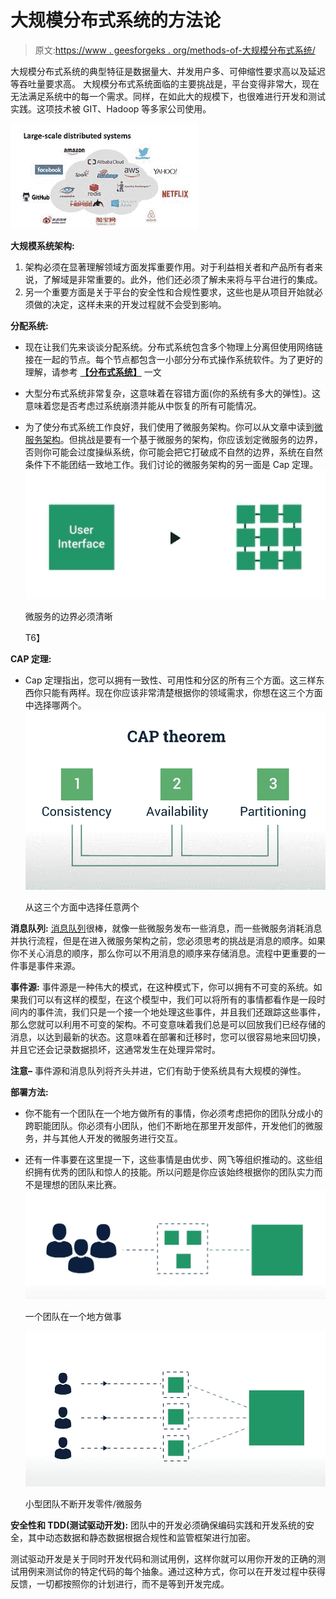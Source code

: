 # 大规模分布式系统的方法论

> 原文:[https://www . geesforgeks . org/methods-of-大规模分布式系统/](https://www.geeksforgeeks.org/methodologies-of-large-scale-distributed-systems/)

大规模分布式系统的典型特征是数据量大、并发用户多、可伸缩性要求高以及延迟等吞吐量要求高。
大规模分布式系统面临的主要挑战是，平台变得非常大，现在无法满足系统中的每一个需求。同样，在如此大的规模下，也很难进行开发和测试实践。这项技术被 GIT、Hadoop 等多家公司使用。

![](img/c014691c6918c55d6e25b05f03037130.png)

**大规模系统架构:**

1.  架构必须在显著理解领域方面发挥重要作用。对于利益相关者和产品所有者来说，了解域是非常重要的。此外，他们还必须了解未来将与平台进行的集成。
2.  另一个重要方面是关于平台的安全性和合规性要求，这些也是从项目开始就必须做的决定，这样未来的开发过程就不会受到影响。

**分配系统:**

*   现在让我们先来谈谈分配系统。分布式系统包含多个物理上分离但使用网络链接在一起的节点。每个节点都包含一小部分分布式操作系统软件。为了更好的理解，请参考 [**【分布式系统】**](https://www.geeksforgeeks.org/synchronization-in-distributed-systems/) 一文
*   大型分布式系统非常复杂，这意味着在容错方面(你的系统有多大的弹性)。这意味着您是否考虑过系统崩溃并能从中恢复的所有可能情况。
*   为了使分布式系统工作良好，我们使用了微服务架构。你可以从文章中读到[微服务架构](https://www.geeksforgeeks.org/monolithic-vs-microservices-architecture/)。但挑战是要有一个基于微服务的架构，你应该划定微服务的边界，否则你可能会过度操纵系统，你可能会把它打破成不自然的边界，系统在自然条件下不能团结一致地工作。我们讨论的微服务架构的另一面是 Cap 定理。![](img/9c4f289581e0b150e09d8ce5e2a1283c.png)

    微服务的边界必须清晰

    T6】

**CAP 定理:**

*   Cap 定理指出，您可以拥有一致性、可用性和分区的所有三个方面。这三样东西你只能有两样。现在你应该非常清楚根据你的领域需求，你想在这三个方面中选择哪两个。![](img/c186ea8bcdb281319ba3e4c337b90085.png)

    从这三个方面中选择任意两个

**消息队列:**
[消息队列](https://www.geeksforgeeks.org/ipc-using-message-queues/)很棒，就像一些微服务发布一些消息，而一些微服务消耗消息并执行流程，但是在进入微服务架构之前，您必须思考的挑战是消息的顺序。如果你不关心消息的顺序，那么你可以不用消息的顺序来存储消息。流程中更重要的一件事是事件来源。

**事件源:**
事件源是一种伟大的模式，在这种模式下，你可以拥有不可变的系统。如果我们可以有这样的模型，在这个模型中，我们可以将所有的事情都看作是一段时间内的事件流，我们只是一个接一个地处理这些事件，并且我们还跟踪这些事件，那么您就可以利用不可变的架构。不可变意味着我们总是可以回放我们已经存储的消息，以达到最新的状态。这意味着在部署和迁移时，您可以很容易地来回切换，并且它还会记录数据损坏，这通常发生在处理异常时。

**注意–**
事件源和消息队列将齐头并进，它们有助于使系统具有大规模的弹性。

**部署方法:**

*   你不能有一个团队在一个地方做所有的事情，你必须考虑把你的团队分成小的跨职能团队。你必须有小团队，他们不断地在那里开发部件，开发他们的微服务，并与其他人开发的微服务进行交互。
*   还有一件事要在这里提一下，这些事情是由优步、网飞等组织推动的。这些组织拥有优秀的团队和惊人的技能。所以问题是你应该始终根据你的团队实力而不是理想的团队来比赛。![](img/7d4f2ab758cc439fe80ebb804a15dd3b.png)

    一个团队在一个地方做事

    ![](img/f6be7d0bc13af5fe186f22a4c9d48ef3.png)

    小型团队不断开发零件/微服务

**安全性和 TDD(测试驱动开发):**
团队中的开发必须确保编码实践和开发系统的安全，其中动态数据和静态数据根据合规性和监管框架进行加密。

测试驱动开发是关于同时开发代码和测试用例，这样你就可以用你开发的正确的测试用例来测试你的特定代码的每个抽象。通过这种方式，你可以在开发过程中获得反馈，一切都按照你的计划进行，而不是等到开发完成。